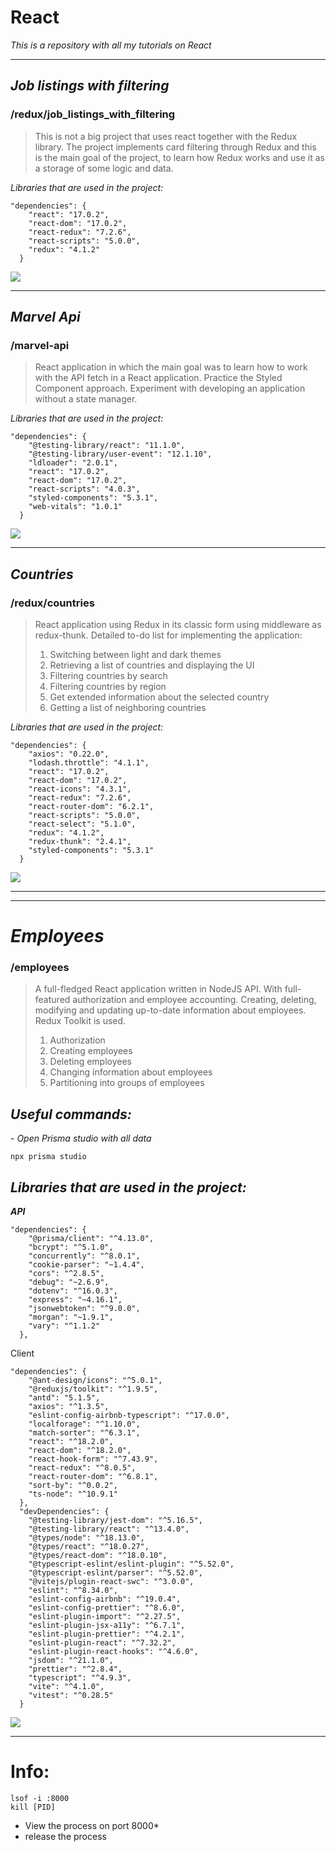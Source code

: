 # React

*This is a repository with all my tutorials on React*

---

## *Job listings with filtering*

### /redux/job_listings_with_filtering

> This is not a big project that uses react
> together with the Redux library. The project
> implements card filtering through Redux and
> this is the main goal of the project, to learn
> how Redux works and use it as a storage of
> some logic and data.

*Libraries that are used in the project:*

```
"dependencies": {
    "react": "17.0.2",
    "react-dom": "17.0.2",
    "react-redux": "7.2.6",
    "react-scripts": "5.0.0",
    "redux": "4.1.2"
  }
```

<a href="https://www.youtube.com/watch?v=9VIPbm9x5go&list=PLH3NFo4HRZaXF0nj_INkmNqfBapZ4sxZB">
    <img src="./README-IMAGES/job_listings_with_filtering.png">
</a>

---

## *Marvel Api*

### /marvel-api

> React application in which the main goal was
> to learn how to work with the API fetch in a
> React application. Practice the Styled Component
> approach. Experiment with developing an
> application without a state manager.

*Libraries that are used in the project:*

```
"dependencies": {
    "@testing-library/react": "11.1.0",
    "@testing-library/user-event": "12.1.10",
    "ldloader": "2.0.1",
    "react": "17.0.2",
    "react-dom": "17.0.2",
    "react-scripts": "4.0.3",
    "styled-components": "5.3.1",
    "web-vitals": "1.0.1"
  }
```

<a href="https://youtu.be/VM3WE4hsw0U">
    <img src="./README-IMAGES/Marvel-API.png">
</a>

---

## *Countries*

### /redux/countries

> React application using Redux in its classic
> form using middleware as redux-thunk.
> Detailed to-do list for implementing the
> application:
>
> 1. Switching between light and dark themes
> 2. Retrieving a list of countries and displaying the UI
> 3. Filtering countries by search
> 4. Filtering countries by region
> 5. Get extended information about the selected country
> 6. Getting a list of neighboring countries

*Libraries that are used in the project:*

```
"dependencies": {
    "axios": "0.22.0",
    "lodash.throttle": "4.1.1",
    "react": "17.0.2",
    "react-dom": "17.0.2",
    "react-icons": "4.3.1",
    "react-redux": "7.2.6",
    "react-router-dom": "6.2.1",
    "react-scripts": "5.0.0",
    "react-select": "5.1.0",
    "redux": "4.1.2",
    "redux-thunk": "2.4.1",
    "styled-components": "5.3.1"
  }
```

<a href="https://youtu.be/_bPkDhEaX7Y">
    <img src="./README-IMAGES/countries.jpeg">
</a>

---

---

# *Employees*

### /employees

> A full-fledged React application written
> in NodeJS API. With full-featured authorization
> and employee accounting. Creating, deleting,
> modifying and updating up-to-date information
> about employees. Redux Toolkit is used.
>
> 1. Authorization
> 2. Creating employees
> 3. Deleting employees
> 4. Changing information about employees
> 5. Partitioning into groups of employees

## *Useful commands:*

*- Open Prisma studio with all data*

```
npx prisma studio 
```

## *Libraries that are used in the project:*

***API***

```
"dependencies": {
    "@prisma/client": "^4.13.0",
    "bcrypt": "^5.1.0",
    "concurrently": "^8.0.1",
    "cookie-parser": "~1.4.4",
    "cors": "^2.8.5",
    "debug": "~2.6.9",
    "dotenv": "^16.0.3",
    "express": "~4.16.1",
    "jsonwebtoken": "^9.0.0",
    "morgan": "~1.9.1",
    "vary": "^1.1.2"
  },
```

Client

```
"dependencies": {
    "@ant-design/icons": "^5.0.1",
    "@reduxjs/toolkit": "^1.9.5",
    "antd": "5.1.5",
    "axios": "^1.3.5",
    "eslint-config-airbnb-typescript": "^17.0.0",
    "localforage": "^1.10.0",
    "match-sorter": "^6.3.1",
    "react": "^18.2.0",
    "react-dom": "^18.2.0",
    "react-hook-form": "^7.43.9",
    "react-redux": "^8.0.5",
    "react-router-dom": "^6.8.1",
    "sort-by": "^0.0.2",
    "ts-node": "^10.9.1"
  },
  "devDependencies": {
    "@testing-library/jest-dom": "^5.16.5",
    "@testing-library/react": "^13.4.0",
    "@types/node": "^18.13.0",
    "@types/react": "^18.0.27",
    "@types/react-dom": "^18.0.10",
    "@typescript-eslint/eslint-plugin": "^5.52.0",
    "@typescript-eslint/parser": "^5.52.0",
    "@vitejs/plugin-react-swc": "^3.0.0",
    "eslint": "^8.34.0",
    "eslint-config-airbnb": "^19.0.4",
    "eslint-config-prettier": "^8.6.0",
    "eslint-plugin-import": "^2.27.5",
    "eslint-plugin-jsx-a11y": "^6.7.1",
    "eslint-plugin-prettier": "^4.2.1",
    "eslint-plugin-react": "^7.32.2",
    "eslint-plugin-react-hooks": "^4.6.0",
    "jsdom": "^21.1.0",
    "prettier": "^2.8.4",
    "typescript": "^4.9.3",
    "vite": "^4.1.0",
    "vitest": "^0.28.5"
  }
```

<a href="https://youtu.be/ippnwxnEwjc">
    <img src="./README-IMAGES/employees.png">
</a>

---

# Info:

```
lsof -i :8000
kill [PID]

```

- View the process on port 8000*
- release the process
